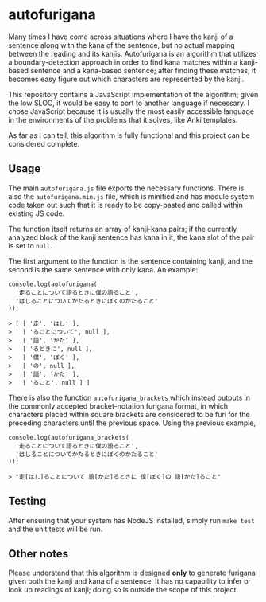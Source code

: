 # autofurigana

Many times I have come across situations where I have the kanji of a sentence
along with the kana of the sentence, but no actual mapping between the reading
and its kanjis. Autofurigana is an algorithm that utilizes a boundary-detection
approach in order to find kana matches within a kanji-based sentence and
a kana-based sentence; after finding these matches, it becomes easy figure out
which characters are represented by the kanji.

This repository contains a JavaScript implementation of the algorithm; given
the low SLOC, it would be easy to port to another language if necessary.
I chose JavaScript because it is usually the most easily accessible language in
the environments of the problems that it solves, like Anki templates.

As far as I can tell, this algorithm is fully functional and this project can
be considered complete.

## Usage

The main `autofurigana.js` file exports the necessary functions. There is also
the `autofurigana.min.js` file, which is minified and has module system code
taken out such that it is ready to be copy-pasted and called within existing JS
code.

The function itself returns an array of kanji-kana pairs; if the currently
analyzed block of the kanji sentence has kana in it, the kana slot of the pair
is set to `null`.

The first argument to the function is the sentence containing kanji, and the
second is the same sentence with only kana. An example:

```
console.log(autofurigana(
  '走ることについて語るときに僕の語ること',
  'はしることについてかたるときにぼくのかたること'
));

> [ [ '走', 'はし' ],
>   [ 'ることについて', null ],
>   [ '語', 'かた' ],
>   [ 'るときに', null ],
>   [ '僕', 'ぼく' ],
>   [ 'の', null ],
>   [ '語', 'かた' ],
>   [ 'ること', null ] ]
```

There is also the function `autofurigana_brackets` which instead outputs in the
commonly accepted bracket-notation furigana format, in which characters placed
within square brackets are considered to be furi for the preceding characters
until the previous space. Using the previous example,

```
console.log(autofurigana_brackets(
  '走ることについて語るときに僕の語ること',
  'はしることについてかたるときにぼくのかたること'
));

> "走[はし]ることについて 語[かた]るときに 僕[ぼく]の 語[かた]ること"
```

## Testing

After ensuring that your system has NodeJS installed, simply run `make test`
and the unit tests will be run.

## Other notes

Please understand that this algorithm is designed **only** to generate furigana
given both the kanji and kana of a sentence. It has no capability to infer or
look up readings of kanji; doing so is outside the scope of this project.
